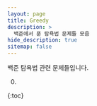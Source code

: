```yaml
---
layout: page
title: Greedy
description: >
  백준에서 푼 탐욕법 문제들 모음
hide_description: true
sitemap: false
---
```

백준 탐욕법 관련 문제들입니다.

0. 
{:toc}

